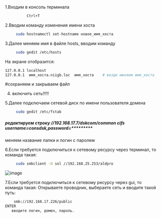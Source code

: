 1.Входим в консоль терминала
```bash 
          Ctrl+T
```
2.Вводим команду изменения имени хоста
```bash
     sudo hostnamectl set-hostname новое_имя_хоста
```
3.Далее меняем имя в файле hosts, вводим команду
```bash
     sudo gedit /etc/hosts
```
На экране отобразится:
```bash
127.0.0.1 localhost
127.0.0.1  имя_хоста.niigb.loc  имя_хоста    # везде меняем имя_хоста
```
#сохраняем и закрываем файл

4. включить сеть!!!!!

5.Далее подключаем сетевой диск по имени пользователя домена
```bash
     sudo gedit /etc/fstab
```
##### редактируем строку //192.168.17.7/dskcom/common cifs username=consdsk,password=*********

меняем название папки и логин с паролем


6.Если требуется подключиться к сетевому ресурсу через терминал, то команда такая:
```bash
     sudo smbclient -U sol //192.168.25.253/aldpro
```
![image](https://github.com/user-attachments/assets/e90e9726-981d-4e55-81e7-b4547ea890c6)

7.Если требуется подключиться к сетевому ресурсу через gui, то команда такая:
Открываете проводник, выбераете сеть и вводите такой путь:
 ```bash
     smb://192.168.17.226/public 
ENTER
	вводите логин, домен, пароль.
```
